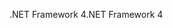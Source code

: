 <span data-ttu-id="bd002-101">.NET Framework 4</span><span class="sxs-lookup"><span data-stu-id="bd002-101">.NET Framework 4</span></span>